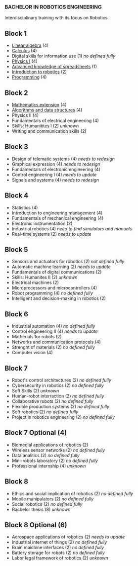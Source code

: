 ### BACHELOR IN ROBOTICS ENGINEERING

Interdisciplinary training with its focus on Robotics

## Block 1

- [Linear algebra](block1/linear_algebra.md) (4)
- [Calculus](block1/calculus.md) (4)
- Digital skills for information use (1) *no defined fully*
- [Physics I](block1/physics_i.md) (4)
- [Advanced knowledge of spreadsheets](block1/advanced_knowlege_of_spreadsheets.md) (1)
- [Introduction to robotics](block1/introduction_to_robotics.md) (2)
- [Programming](block1/programming.md) (4)


## Block 2

- [Mathematics extension](block2/mathematics_extension.md) (4)
- [Algorithms and data structures](block2/algorithms_and_data_structures.md) (4)
- Physics II (4)
- Fundamentals of electrical engineering (4)
- Skills: Humanitites I (2) *unknown*
- Writing and communication skills (2)


## Block 3

- Design of telematic systems (4) *needs to redesign*
- Graphical expression (4) *needs to redesign*
- Fundamentals of electronic engineering (4)
- Control engineering I (4) *needs to update*
- Signals and systems (4) *needs to redesign*


## Block 4

- Statistics (4)
- Introduction to engineering management (4)
- Fundamentals of mechanical engineering (4)
- Electronic instrumentation (2)
- Industrial robotics (4) *need to find simulators and manuals*
- Real-time systems (2) *needs to update*


## Block 5

- Sensors and actuators for robotics (2) *not defined fully*
- Automatic machine learning (2) *needs to update*
- Fundamentals of digital communications (2)
- Skills: Humanites II (2) *unknown*
- Electrical machines (2)
- Microprocessors and microcontrollers (4)
- Robot programming (4) *no defined fully*
- Intelligent and decision-making in robotics (2)


## Block 6

- Industrial automation (4) *no defined fully*
- Control engineering II (4) *needs to update*
- Matherials for robots (2)
- Networks and communication protocols (4)
- Strenght of materials (2) *no defined fully*
- Computer vision (4)


## Block 7

- Robot's control architectures (2) *no defined fully*
- Cybersecurity in robotics (2) *no defined fully*
- Soft Skills (2) *unknown*
- Human-robot interraction (2) *no defined fully*
- Collaborative robots (2) *no defined fully*
- Flexible production systems (2) *no defined fully*
- Soft robotics (2) *no defined fully*
- Project in robotics engineering (2) *no defined fully*

## Block 7 Optional (4)

- Biomedial applications of robotics (2)
- Wireless sensor networks (2) *no defined fully*
- Data analitics (2) *no defined fully*
- Mini-robots laboratory (2) *no defined fully*
- Professional internship (4) *unknown*


## Block 8

- Ethics and social implication of robotics (2) *no defined fully*
- Mobile manipulators (2) *no defined fully*
- Social robotics (2) *no defined fully*
- Bachelor thesis (8) *unknown*


## Block 8 Optional (6)

- Aerospace applications of robotics (2) *needs to update*
- Industrial internet of things (2) *no defined fully*
- Brain maichine interfaces (2) *no defined fully*
- Battery storage for robots (2) *no defined fully*
- Labor legal framework of robotics (2) *unknown*
